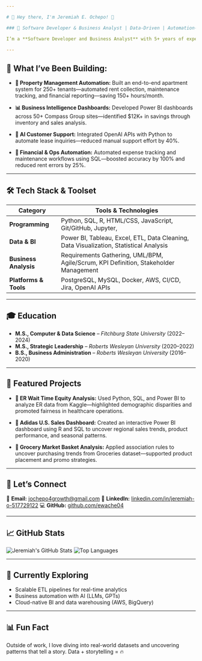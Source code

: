 ```yaml
---

# 🚀 Hey there, I'm Jeremiah E. Ochepo! 👋

### 💼 Software Developer & Business Analyst | Data-Driven | Automation-Focused

I’m a **Software Developer and Business Analyst** with 5+ years of experience designing automated systems and data-driven solutions that improve business outcomes. Skilled in Python, SQL, Power BI, and stakeholder communication, I’ve eliminated 150+ hours of manual work monthly and uncovered \$12K+ in annual savings across multiple projects.

---
```


## 🔧 What I’ve Been Building:

* **🏡 Property Management Automation:** Built an end-to-end apartment system for 250+ tenants—automated rent collection, maintenance tracking, and financial reporting—saving 150+ hours/month.

* **📊 Business Intelligence Dashboards:** Developed Power BI dashboards across 50+ Compass Group sites—identified \$12K+ in savings through inventory and sales analysis.

* **🤖 AI Customer Support:** Integrated OpenAI APIs with Python to automate lease inquiries—reduced manual support effort by 40%.

* **💼 Financial & Ops Automation:** Automated expense tracking and maintenance workflows using SQL—boosted accuracy by 100% and reduced rent errors by 25%.

---

## 🛠️ Tech Stack & Toolset

| Category              | Tools & Technologies                                                                   |
| --------------------- | -------------------------------------------------------------------------------------- |
| **Programming**       | Python, SQL, R, HTML/CSS, JavaScript, Git/GitHub, Jupyter,                                       |
| **Data & BI**         | Power BI, Tableau, Excel, ETL, Data Cleaning, Data Visualization, Statistical Analysis |
| **Business Analysis** | Requirements Gathering, UML/BPM, Agile/Scrum, KPI Definition, Stakeholder Management   |
| **Platforms & Tools** | PostgreSQL, MySQL, Docker, AWS, CI/CD, Jira, OpenAI APIs                               |

---

## 🎓 Education

* **M.S., Computer & Data Science** – *Fitchburg State University* (2022–2024)
* **M.S., Strategic Leadership** – *Roberts Wesleyan University* (2020–2022)
* **B.S., Business Administration** – *Roberts Wesleyan University* (2016–2020)

---

## 📂 Featured Projects

* **🏥 ER Wait Time Equity Analysis:** Used Python, SQL, and Power BI to analyze ER data from Kaggle—highlighted demographic disparities and promoted fairness in healthcare operations.

* **👟 Adidas U.S. Sales Dashboard:** Created an interactive Power BI dashboard using R and SQL to uncover regional sales trends, product performance, and seasonal patterns.

* **🛒 Grocery Market Basket Analysis:** Applied association rules to uncover purchasing trends from Groceries dataset—supported product placement and promo strategies.

---

## 🤝 Let’s Connect

📧 **Email:** [jochepo4growth@gmail.com](mailto:jochepo4growth@gmail.com)
🔗 **LinkedIn:** [linkedin.com/in/jeremiah-o-517729122](https://www.linkedin.com/in/jeremiah-o-517729122/)
💻 **GitHub:** [github.com/ewache04](https://github.com/ewache04)

---

## 📈 GitHub Stats

![Jeremiah's GitHub Stats](https://github-readme-stats.vercel.app/api?username=ewache04\&show_icons=true\&theme=radical\&hide_border=true\&count_private=true\&line_height=25)
![Top Languages](https://github-readme-stats.vercel.app/api/top-langs/?username=ewache04\&layout=compact\&theme=radical\&hide_border=true)

---

## 🧠 Currently Exploring

* Scalable ETL pipelines for real-time analytics
* Business automation with AI (LLMs, GPTs)
* Cloud-native BI and data warehousing (AWS, BigQuery)

---

## 📊 Fun Fact

Outside of work, I love diving into real-world datasets and uncovering patterns that tell a story. Data + storytelling = 🔥
